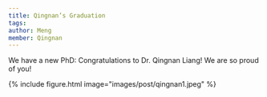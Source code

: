 ```yaml
---
title: Qingnan’s Graduation
tags:
author: Meng
member: Qingnan
---
```


We have a new PhD: Congratulations to Dr. Qingnan Liang! We are so proud of you!

{%
  include figure.html
  image="images/post/qingnan1.jpeg"
%}


